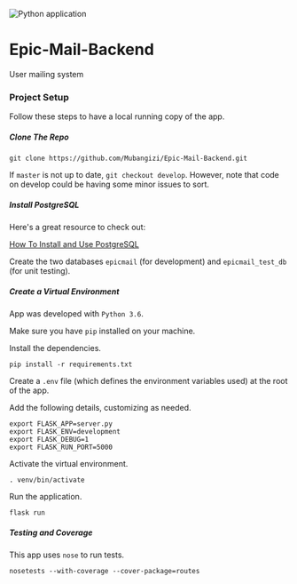 ![Python application](https://github.com/Mubangizi/Epic-Mail-Backend/workflows/Python%20application/badge.svg?branch=develop)

# Epic-Mail-Backend
User mailing system

### Project Setup

Follow these steps to have a local running copy of the app.

##### Clone The Repo

`git clone https://github.com/Mubangizi/Epic-Mail-Backend.git`

If `master` is not up to date, `git checkout develop`. However, note that code on develop could be having some minor issues to sort.

##### Install PostgreSQL

Here's a great resource to check out:

[How To Install and Use PostgreSQL](https://www.digitalocean.com/community/tutorials/how-to-install-and-use-postgresql-on-ubuntu-18-04)

Create the two databases `epicmail` (for development) and `epicmail_test_db` (for unit testing).

##### Create a Virtual Environment

App was developed with `Python 3.6`.

Make sure you have `pip` installed on your machine.

Install the dependencies.

`pip install -r requirements.txt`

Create a `.env` file (which defines the environment variables used) at the root of the app.

Add the following details, customizing as needed.

```
export FLASK_APP=server.py
export FLASK_ENV=development
export FLASK_DEBUG=1
export FLASK_RUN_PORT=5000
```

Activate the virtual environment.

`. venv/bin/activate`

Run the application.

`flask run`

##### Testing and Coverage

This app uses `nose` to run tests.

`nosetests --with-coverage --cover-package=routes`
